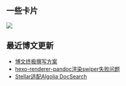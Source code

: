 ## 一些卡片
<p>
  <img src = "https://github-readme-stats.vercel.app/api?username=weekdaycare"/>
</p>

## 最近博文更新
<!-- BLOG-POST-LIST:START -->
- [博文终极撰写方案](http://weekdaycare.cn/posts/hexo-obsidian/)
- [hexo-renderer-pandoc渲染swiper失败问题](http://weekdaycare.cn/posts/fix-swiper-invalid/)
- [Stellar适配Algolia DocSearch](http://weekdaycare.cn/posts/algolia-search/)
<!-- BLOG-POST-LIST:END -->
